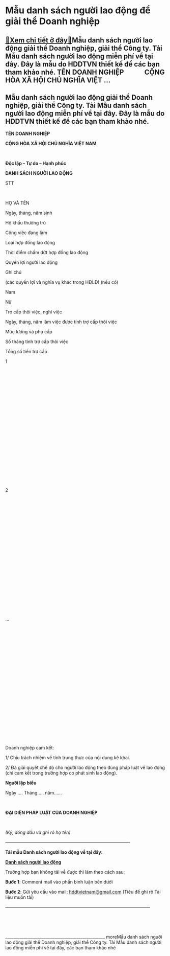 Mẫu danh sách người lao động để giải thể Doanh nghiệp
=====================================================

[:gift:Xem chi tiết ở đây:gift:](https://hddtvn.com/mau-danh-sach-nguoi-lao-dong-de-giai-the-doanh-nghiep/)Mẫu danh sách người lao động giải thể Doanh nghiệp, giải thể Công ty. Tải Mẫu danh sách người lao động miễn phí về tại đây. Đây là mẫu do HDDTVN thiết kế để các bạn tham khảo nhé. TÊN DOANH NGHIỆP             CỘNG HÒA XÃ HỘI CHỦ NGHĨA VIỆT …
-------------------------------------------------------------------------------------------------------------------------------------------------------------------------------------------------------------------------------------------------



Mẫu danh sách người lao động giải thể Doanh nghiệp, giải thể Công ty. Tải Mẫu danh sách người lao động miễn phí về tại đây. Đây là mẫu do HDDTVN thiết kế để các bạn tham khảo nhé.
-------------------------------------------------------------------------------------------------------------------------------------------------------------------------------------






**TÊN DOANH NGHIỆP**

**CỘNG HÒA XÃ HỘI CHỦ NGHĨA VIỆT NAM**



  

**Độc lập – Tự do – Hạnh phúc**




**DANH SÁCH NGƯỜI LAO ĐỘNG**





STT  

  

HỌ VÀ TÊN

Ngày, tháng, năm sinh

Hộ khẩu thường trú

Công việc đang làm

Loại hợp đồng lao động

Thời điểm chấm dứt hợp đồng lao động

Quyền lợi người lao động

Ghi chú  

 (các quyền lợi và nghĩa vụ khác trong HĐLĐ) (nếu có)



Nam

Nữ

Trợ cấp thôi việc, nghỉ việc



Ngày, tháng, năm làm việc được tính trợ cấp thôi việc

Mức lương và phụ cấp

Số tháng tính trợ cấp thôi việc

Tổng số tiền trợ cấp



1

 

 

 

 

 

 

 

 

 

 

 

 



2

 

 

 

 

 

 

 

 

 

 

 

 



…

 

 

 

 

 

 

 

 

 

 

 

 




Doanh nghiệp cam kết:  

1/ Chịu trách nhiệm về tính trung thực của nội dung kê khai.  

2/ Đã giải quyết chế độ cho người lao động theo đúng pháp luật về lao động (chỉ cam kết trong trường hợp có phát sinh lao động).






**Người lập biểu**

Ngày …. Tháng….. năm……



  

**ĐẠI DIỆN PHÁP LUẬT CỦA DOANH NGHIỆP**



  

*(Ký, đóng dấu và ghi rõ họ tên)*




  

 ————————————————————————————

**Tải mẫu Danh sách người lao động về tại đây:**



[**Danh sách người lao động**](https://drive.google.com/uc?authuser=4&id=0B24q-XZt4667Ql9iU0RfN0JpX3M&export=download "danh sách người lao động")

  

Trường hợp bạn không tải về được thì làm theo cách sau:  

**Bước 1**: Comment mail vào phần bình luận bên dưới  

**Bước 2**: Gửi yêu cầu vào mail: hddtvietnam@gmail.com (Tiêu đề ghi rõ Tài liệu muốn tải)
  



 ————————————————————————————————–  

  



  

\_\_\_\_\_\_\_\_\_\_\_\_\_\_\_\_\_\_\_\_\_\_\_\_\_\_\_\_\_\_\_\_\_\_\_\_\_\_\_\_\_\_\_\_\_\_\_\_\_
moreMẫu danh sách người lao động giải thể Doanh nghiệp, giải thể Công ty. Tải Mẫu danh sách người lao động miễn phí về tại đây, các bạn tham khảo nhé

